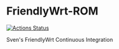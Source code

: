 # FriendlyWrt-ROM
[![Actions Status](https://github.com/shensven/FriendlyWrt-ROM/workflows/FriendlyWrt%20for%20NanoPi%20R2S/badge.svg)](https://github.com/shensven/FriendlyWrt-ROM/actions)

Sven's FriendlyWrt Continuous Integration
